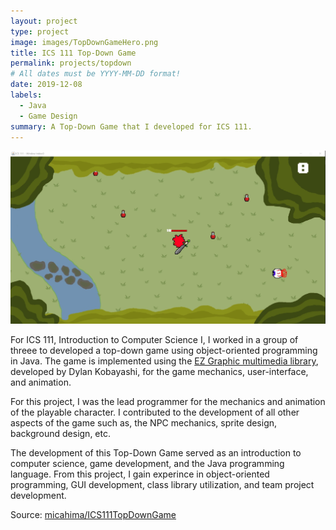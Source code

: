 ```yaml
---
layout: project
type: project
image: images/TopDownGameHero.png
title: ICS 111 Top-Down Game
permalink: projects/topdown
# All dates must be YYYY-MM-DD format!
date: 2019-12-08
labels:
  - Java
  - Game Design
summary: A Top-Down Game that I developed for ICS 111.
---
```


<img class="ui rounded image" src="../images/TopDownGamePlay.jpg">


For ICS 111, Introduction to Computer Science I, I worked in a group of threee to developed a top-down game using object-oriented programming in Java. The game is implemented using the [EZ Graphic multimedia library](http://www2.hawaii.edu/~dylank/ics111/), developed by Dylan Kobayashi, for the game mechanics, user-interface, and animation.

For this project, I was the lead programmer for the mechanics and animation of the playable character. I contributed to the development of all other aspects of the game such as, the NPC mechanics, sprite design, background design, etc.

The development of this Top-Down Game served as an introduction to computer science, game development, and the Java programming language. From this project, I gain experince in object-oriented programming, GUI development, class library utilization, and team project development. 

Source: <a href="https://github.com/micahima/ICS111TopDownGame"><i class="large github icon "></i>micahima/ICS111TopDownGame</a>
